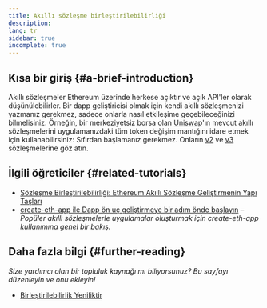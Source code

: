 ```yaml
---
title: Akıllı sözleşme birleştirilebilirliği
description:
lang: tr
sidebar: true
incomplete: true
---
```


## Kısa bir giriş {#a-brief-introduction}

Akıllı sözleşmeler Ethereum üzerinde herkese açıktır ve açık API'ler olarak düşünülebilirler. Bir dapp geliştiricisi olmak için kendi akıllı sözleşmenizi yazmanız gerekmez, sadece onlarla nasıl etkileşime geçebileceğinizi bilmelisiniz. Örneğin, bir merkeziyetsiz borsa olan [Uniswap](https://uniswap.exchange/swap)'ın mevcut akıllı sözleşmelerini uygulamanızdaki tüm token değişim mantığını idare etmek için kullanabilirsiniz: Sıfırdan başlamanız gerekmez. Onların [v2](https://github.com/Uniswap/uniswap-v2-core/tree/master/contracts) ve [v3](https://github.com/Uniswap/uniswap-v3-core/tree/main/contracts) sözleşmelerine göz atın.

## İlgili öğreticiler {#related-tutorials}

- [Sözleşme Birleştirilebilirliği: Ethereum Akıllı Sözleşme Geliştirmenin Yapı Taşları](https://www.decentlabs.io/blog/contract-composability-the-building-blocks-of-ethereum-smart-contract-development)
- [create-eth-app ile Dapp ön uç geliştirmeye bir adım önde başlayın](/developers/tutorials/kickstart-your-dapp-frontend-development-wth-create-eth-app/) _– Popüler akıllı sözleşmelerle uygulamalar oluşturmak için create-eth-app kullanımına genel bir bakış._

## Daha fazla bilgi {#further-reading}

_Size yardımcı olan bir topluluk kaynağı mı biliyorsunuz? Bu sayfayı düzenleyin ve onu ekleyin!_

- [Birleştirilebilirlik Yeniliktir](https://future.a16z.com/how-composability-unlocks-crypto-and-everything-else/)

